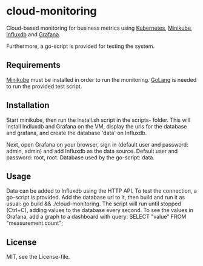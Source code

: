 cloud-monitoring
================

Cloud-based monitoring for business metrics using [Kubernetes](http://kubernetes.io/), [Minikube](https://github.com/kubernetes/minikube), [Influxdb](https://docs.influxdata.com/influxdb/v1.2/) and [Grafana](http://grafana.org/).

Furthermore, a go-script is provided for testing the system.

Requirements
-----
[Minikube](https://github.com/kubernetes/minikube) must be installed in order to run the monitoring.
[GoLang](https://golang.org/) is needed to run the provided test script.

Installation
-----
Start minikube, then run the install.sh script in the scripts- folder. This will install Indluxdb and Grafana on the VM, display the urls for the database and grafana, and create the database 'data' on Influxdb.

Next, open Grafana on your browser, sign in (default user and password: admin, admin) and add Influxdb as the data source. Default user and password: root, root. Database used by the go-script: data.

Usage
-----
Data can be added to Influxdb using the HTTP API. To test the connection, a go-script is provided. Add the database url to it, then build and run it as usual: go build && ./cloud-monitoring. The script will run until stopped (Ctrl+C), adding values to the database every second.
To see the values in Grafana, add a graph to a dashboard with query: SELECT "value" FROM "measurement.count";

License
-----
MIT, see the License-file.
